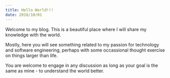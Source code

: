```yaml
---
title: Hello World!!!
date: 2018/10/01
---
```

Welcome to my blog. This is a beautiful place where I will share my knowledge with the world.

Mostly, here you will see something related to my passion for technology and software engineering, perhaps with some occassional thought exercise on things larger than life.

You are welcome to engage in any discussion as long as your goal is the same as mine - to understand the world better.
